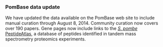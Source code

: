 ### PomBase data update

We have updated the data available on the PomBase web site to include
manual curation through August 8, 2014. Community curation now covers
over 190 papers. Gene pages now include links to the [*S. pombe*
PeptideAtlas](https://db.systemsbiology.net/sbeams/cgi/PeptideAtlas/buildDetails?atlas_build_id=355),
a database of peptides identified in tandem mass spectrometry proteomics
experiments.
